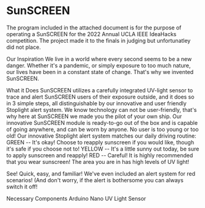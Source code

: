 # SunSCREEN

The program included in the attached document is for the purpose of operating a SunSCREEN for the 2022 Annual UCLA IEEE IdeaHacks competition.
The project made it to the finals in judging but unfortunatley did not place.

Our Inspiration
We live in a world where every second seems to be a new danger. Whether it's a pandemic, or simply exposure to too much nature, our lives have been in a constant state of change. That's why we invented SunSCREEN.

What it Does
SunSCREEN utilizes a carefully integrated UV-light sensor to trace and alert SunSCREEN users of their exposure outside, and it does so in 3 simple steps, all distinguishable by our innovative and user friendly Stoplight alert system. We know technology can not be user-friendly, that's why here at SunSCREEN we made you the pilot of your own ship. Our innovative SunSCREEN module is ready-to-go out of the box and is capable of going anywhere, and can be worn by anyone. No user is too young or too old! Our innovative Stoplight alert system matches our daily driving routine: GREEN -- It's okay! Choose to reapply sunscreen if you would like, though it's safe if you choose not to! YELLOW -- It's a little sunny out today, be sure to apply sunscreen and reapply! RED -- Careful! It is highly recommended that you wear sunscreen! The area you are in has high levels of UV light!

See! Quick, easy, and familiar! We've even included an alert system for red scenarios! (And don't worry, if the alert is bothersome you can always switch it off!

Necessary Components
Arduino Nano
UV Light Sensor
